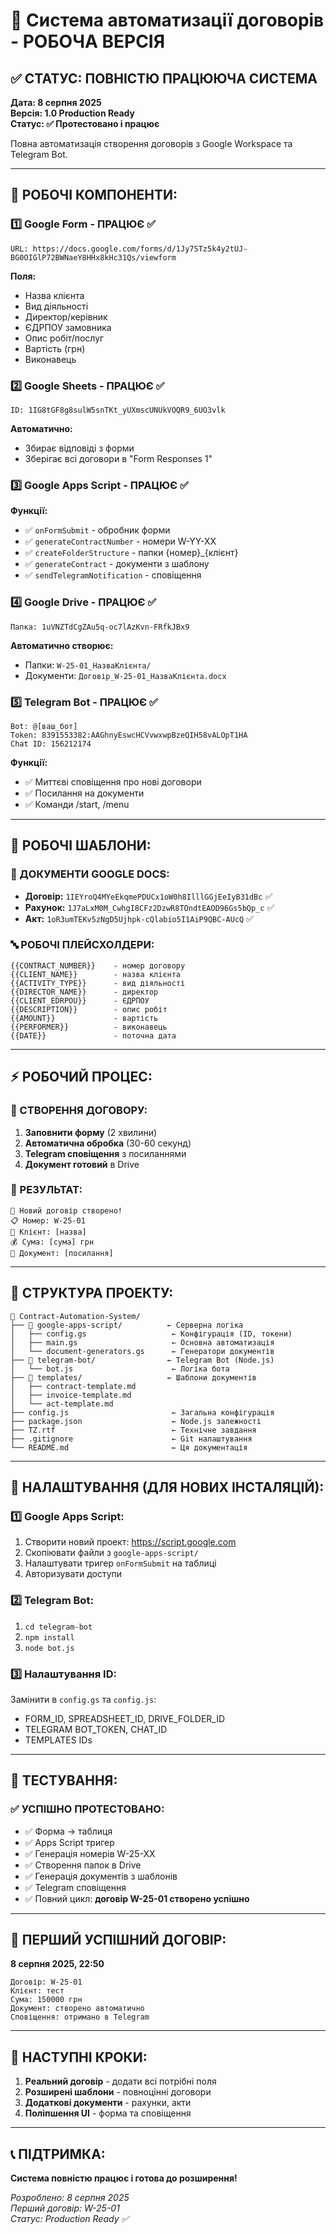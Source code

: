 # 🚀 Система автоматизації договорів - РОБОЧА ВЕРСІЯ

## ✅ **СТАТУС: ПОВНІСТЮ ПРАЦЮЮЧА СИСТЕМА**

**Дата: 8 серпня 2025**  
**Версія: 1.0 Production Ready**  
**Статус: ✅ Протестовано і працює**

Повна автоматизація створення договорів з Google Workspace та Telegram Bot.

---

## 🎯 **РОБОЧІ КОМПОНЕНТИ:**

### **1️⃣ Google Form - ПРАЦЮЄ ✅**
```
URL: https://docs.google.com/forms/d/1Jy7STz5k4y2tUJ-BG0OIGlP72BWNaeY8HHx8kHc31Qs/viewform
```
**Поля:**
- Назва клієнта
- Вид діяльності  
- Директор/керівник
- ЄДРПОУ замовника
- Опис робіт/послуг
- Вартість (грн)
- Виконавець

### **2️⃣ Google Sheets - ПРАЦЮЄ ✅**
```
ID: 1IG8tGF8g8sulW5snTKt_yUXmscUNUkVOQR9_6UO3vlk
```
**Автоматично:**
- Збирає відповіді з форми
- Зберігає всі договори в "Form Responses 1"

### **3️⃣ Google Apps Script - ПРАЦЮЄ ✅**
**Функції:**
- ✅ `onFormSubmit` - обробник форми
- ✅ `generateContractNumber` - номери W-YY-XX
- ✅ `createFolderStructure` - папки {номер}_{клієнт}
- ✅ `generateContract` - документи з шаблону
- ✅ `sendTelegramNotification` - сповіщення

### **4️⃣ Google Drive - ПРАЦЮЄ ✅**
```
Папка: 1uVNZTdCgZAu5q-oc7lAzKvn-FRfkJBx9
```
**Автоматично створює:**
- Папки: `W-25-01_НазваКлієнта/`
- Документи: `Договір_W-25-01_НазваКлієнта.docx`

### **5️⃣ Telegram Bot - ПРАЦЮЄ ✅**
```
Bot: @[ваш_бот]
Token: 8391553382:AAGhnyEswcHCVvwxwpBzeQIH58vALOpT1HA
Chat ID: 156212174
```
**Функції:**
- ✅ Миттєві сповіщення про нові договори
- ✅ Посилання на документи
- ✅ Команди /start, /menu

---

## 🔧 **РОБОЧІ ШАБЛОНИ:**

### **📄 ДОКУМЕНТИ GOOGLE DOCS:**
- **Договір:** `1IEYroQ4MYeEkqmePDUCx1oW0h8IlllGGjEeIyB31dBc` ✅
- **Рахунок:** `1J7aLxM0M_CwhgI8CFz2DzwR8TOndtEAOD96Gs5bQp_c` ✅  
- **Акт:** `1oR3umTEKv5zNgD5Ujhpk-cQlabio5I1AiP9QBC-AUcQ` ✅

### **🔤 РОБОЧІ ПЛЕЙСХОЛДЕРИ:**
```
{{CONTRACT_NUMBER}}    - номер договору
{{CLIENT_NAME}}        - назва клієнта
{{ACTIVITY_TYPE}}      - вид діяльності
{{DIRECTOR_NAME}}      - директор
{{CLIENT_EDRPOU}}      - ЄДРПОУ
{{DESCRIPTION}}        - опис робіт
{{AMOUNT}}             - вартість
{{PERFORMER}}          - виконавець
{{DATE}}               - поточна дата
```

---

## ⚡ **РОБОЧИЙ ПРОЦЕС:**

### **📝 СТВОРЕННЯ ДОГОВОРУ:**
1. **Заповнити форму** (2 хвилини)
2. **Автоматична обробка** (30-60 секунд)
3. **Telegram сповіщення** з посиланнями
4. **Документ готовий** в Drive

### **🎯 РЕЗУЛЬТАТ:**
```
🎉 Новий договір створено!
📋 Номер: W-25-01
🏢 Клієнт: [назва]
💰 Сума: [сума] грн
📄 Документ: [посилання]
```

---

## 📁 **СТРУКТУРА ПРОЕКТУ:**

```
📁 Contract-Automation-System/
├── 📁 google-apps-script/          ← Серверна логіка
│   ├── config.gs                   ← Конфігурація (ID, токени)
│   ├── main.gs                     ← Основна автоматизація
│   └── document-generators.gs      ← Генератори документів
├── 📁 telegram-bot/                ← Telegram Bot (Node.js)
│   └── bot.js                      ← Логіка бота
├── 📁 templates/                   ← Шаблони документів
│   ├── contract-template.md
│   ├── invoice-template.md
│   └── act-template.md
├── config.js                       ← Загальна конфігурація
├── package.json                    ← Node.js залежності
├── TZ.rtf                          ← Технічне завдання
├── .gitignore                      ← Git налаштування
└── README.md                       ← Ця документація
```

---

## 🔧 **НАЛАШТУВАННЯ (ДЛЯ НОВИХ ІНСТАЛЯЦІЙ):**

### **1️⃣ Google Apps Script:**
1. Створити новий проект: https://script.google.com
2. Скопіювати файли з `google-apps-script/`
3. Налаштувати тригер `onFormSubmit` на таблиці
4. Авторизувати доступи

### **2️⃣ Telegram Bot:**
1. `cd telegram-bot`
2. `npm install`
3. `node bot.js`

### **3️⃣ Налаштування ID:**
Замінити в `config.gs` та `config.js`:
- FORM_ID, SPREADSHEET_ID, DRIVE_FOLDER_ID
- TELEGRAM BOT_TOKEN, CHAT_ID
- TEMPLATES IDs

---

## 🧪 **ТЕСТУВАННЯ:**

### **✅ УСПІШНО ПРОТЕСТОВАНО:**
- ✅ Форма → таблиця
- ✅ Apps Script тригер
- ✅ Генерація номерів W-25-XX
- ✅ Створення папок в Drive
- ✅ Генерація документів з шаблонів
- ✅ Telegram сповіщення
- ✅ Повний цикл: **договір W-25-01 створено успішно**

---

## 🎉 **ПЕРШИЙ УСПІШНИЙ ДОГОВІР:**

**8 серпня 2025, 22:50**
```
Договір: W-25-01
Клієнт: тест
Сума: 150000 грн
Документ: створено автоматично
Сповіщення: отримано в Telegram
```

---

## 🔄 **НАСТУПНІ КРОКИ:**

1. **Реальний договір** - додати всі потрібні поля
2. **Розширені шаблони** - повноцінні договори
3. **Додаткові документи** - рахунки, акти
4. **Поліпшення UI** - форма та сповіщення

---

## 📞 **ПІДТРИМКА:**

**Система повністю працює і готова до розширення!**

*Розроблено: 8 серпня 2025*  
*Перший договір: W-25-01*  
*Статус: Production Ready ✅*
